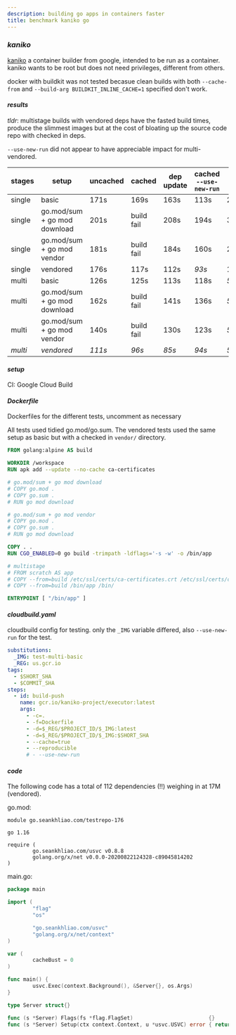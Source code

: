 ```yaml
---
description: building go apps in containers faster
title: benchmark kaniko go
---
```


### _kaniko_

[kaniko](https://github.com/GoogleContainerTools/kaniko)
a container builder from google, intended to be run as a container.
kaniko wants to be root but does not need privileges,
different from others.

docker with buildkit was not tested becasue
clean builds with both `--cache-from` and `--build-arg BUILDKIT_INLINE_CACHE=1` specified don't work.

#### _results_

_tldr_:
multistage builds with vendored deps have the fasted build times,
produce the slimmest images
but at the cost of bloating up the source code repo with checked in deps.

`--use-new-run` did not appear to have appreciable impact for multi-vendored.

| stages  | setup                        | uncached | cached     | dep update | cached `--use-new-run` | size     |
| ------- | ---------------------------- | -------- | ---------- | ---------- | ---------------------- | -------- |
| single  | basic                        | 171s     | 169s       | 163s       | 113s                   | 261.64MB |
| single  | go.mod/sum + go mod download | 201s     | build fail | 208s       | 194s                   | 317.15MB |
| single  | go.mod/sum + go mod vendor   | 181s     | build fail | 184s       | 160s                   | 264.95MB |
| single  | vendored                     | 176s     | 117s       | 112s       | _93s_                  | 149.77MB |
| multi   | basic                        | 126s     | 125s       | 113s       | 118s                   | _5.06MB_ |
| multi   | go.mod/sum + go mod download | 162s     | build fail | 141s       | 136s                   | _5.06MB_ |
| multi   | go.mod/sum + go mod vendor   | 140s     | build fail | 130s       | 123s                   | _5.06MB_ |
| _multi_ | _vendored_                   | _111s_   | _96s_      | _85s_      | _94s_                  | _5.06MB_ |

#### _setup_

CI: Google Cloud Build

#### _Dockerfile_

Dockerfiles for the different tests,
uncomment as necessary

All tests used tidied go.mod/go.sum.
The vendored tests used the same setup as basic but with a checked in `vendor/` directory.

```dockerfile
FROM golang:alpine AS build

WORKDIR /workspace
RUN apk add --update --no-cache ca-certificates

# go.mod/sum + go mod download
# COPY go.mod .
# COPY go.sum .
# RUN go mod download

# go.mod/sum + go mod vendor
# COPY go.mod .
# COPY go.sum .
# RUN go mod download

COPY . .
RUN CGO_ENABLED=0 go build -trimpath -ldflags='-s -w' -o /bin/app

# multistage
# FROM scratch AS app
# COPY --from=build /etc/ssl/certs/ca-certificates.crt /etc/ssl/certs/ca-certificates.crt
# COPY --from=build /bin/app /bin/

ENTRYPOINT [ "/bin/app" ]
```

#### _cloudbuild.yaml_

cloudbuild config for testing.
only the `_IMG` variable differed,
also `--use-new-run` for the test.

```yaml
substitutions:
  _IMG: test-multi-basic
  _REG: us.gcr.io
tags:
  - $SHORT_SHA
  - $COMMIT_SHA
steps:
  - id: build-push
    name: gcr.io/kaniko-project/executor:latest
    args:
      - -c=.
      - -f=Dockerfile
      - -d=$_REG/$PROJECT_ID/$_IMG:latest
      - -d=$_REG/$PROJECT_ID/$_IMG:$SHORT_SHA
      - --cache=true
      - --reproducible
      # - --use-new-run
```

#### _code_

The following code has a total of 112 dependencies (!!)
weighing in at 17M (vendored).

go.mod:

```gomod
module go.seankhliao.com/testrepo-176

go 1.16

require (
        go.seankhliao.com/usvc v0.8.8
        golang.org/x/net v0.0.0-20200822124328-c89045814202
)
```

main.go:

```go
package main

import (
        "flag"
        "os"

        "go.seankhliao.com/usvc"
        "golang.org/x/net/context"
)

var (
        cacheBust = 0
)

func main() {
        usvc.Exec(context.Background(), &Server{}, os.Args)
}

type Server struct{}

func (s *Server) Flags(fs *flag.FlagSet)                        {}
func (s *Server) Setup(ctx context.Context, u *usvc.USVC) error { return nil }
```
